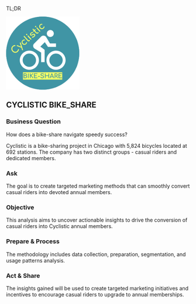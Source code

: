 TL;DR

<img src="../../../assets/cyclistic.png" align="center" height="200" width="200"/>

## CYCLISTIC BIKE_SHARE

### Business Question
How does a bike-share navigate speedy success? 

<p>Cyclistic is a bike-sharing project in Chicago with 5,824 bicycles located at 692 stations. The company has two distinct groups - casual riders and dedicated members. </p>

### Ask
The goal is to create targeted marketing methods that can smoothly convert casual riders into devoted annual members. 
### Objective
This analysis aims to uncover actionable insights to drive the conversion of casual riders into Cyclistic annual members. 
### Prepare & Process
The methodology includes data collection, preparation, segmentation, and usage patterns analysis. 
### Act & Share
The insights gained will be used to create targeted marketing initiatives and incentives to encourage casual riders to upgrade to annual memberships.
